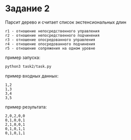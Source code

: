 # Задание 2

Парсит дерево и считает список экстенсиональных длин
```
r1 - отношение непосредственного управления
r2 - отношение непосредственного подчинения
r3 - отношение опосредованного управления
r4 - отношение опосредованного подчинения
r5 - отношение сопряжения на одном уровне
```

пример запуска:
```bash
python3 task2/task.py
```

пример входных данных:
```
1,2
1,3
3,4
3,5
```

пример результата:
```
2,0,2,0,0
0,1,0,0,1
2,1,0,0,1
0,1,0,1,1
0,1,0,1,1
```

